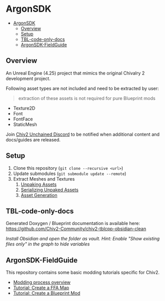 # ArgonSDK

- [ArgonSDK](#argonsdk)
  - [Overview](#overview)
  - [Setup](#setup)
  - [TBL-code-only-docs](#tbl-code-only-docs)
  - [ArgonSDK-FieldGuide](#argonsdk-fieldguide)

## Overview

An Unreal Engine (4.25) project that mimics the original Chivalry 2 development project.

Following asset types are not included and need to be extracted by user:
> extraction of these assets is not required for pure Blueprint mods
- Texture2D
- Font
- FontFace
- StaticMesh

Join [Chiv2 Unchained Discord](https://discord.gg/chiv2unchained) to be notified when additional content and docs/guides are released.

## Setup

1. Clone this repository (`git clone --recursive <url>`)
2. Update submodules (`git submodule update --remote`)
3. Extract Meshes and Textures
    1. [Unpaking Assets](https://github.com/Chiv2-Community/ArgonSDK/wiki/Unpaking-assets)
    2. [Serializing Unpaked Assets](https://github.com/Chiv2-Community/ArgonSDK/wiki/Serializing-unpaked-assets)
    3. [Asset Generation](https://github.com/Chiv2-Community/ArgonSDK/wiki/Asset-generation)

## TBL-code-only-docs

Generated Doxygen / Blueprint documentation is available here: https://github.com/Chiv2-Community/chiv2-tblcpp-obsidian-clean

_Install Obsidian and open the folder as vault. Hint: Enable "Show existing files only" in the graph to hide variables_

## ArgonSDK-FieldGuide
This repository contains some basic modding tutorials specific for Chiv2.
- [Modding process overview](https://knutschbert.github.io/ArgonSDK-FieldGuide/Introduction/)
- [Tutorial: Create a FFA Map](https://knutschbert.github.io/ArgonSDK-FieldGuide/Tutorials/T2%20Create%20a%20Free-For-All%20Map%20%28FFA%29/)
- [Tutorial: Create a Blueprint Mod](https://knutschbert.github.io/ArgonSDK-FieldGuide/Tutorials/T3%20Create%20your%20first%20Blueprint%20Mod/)